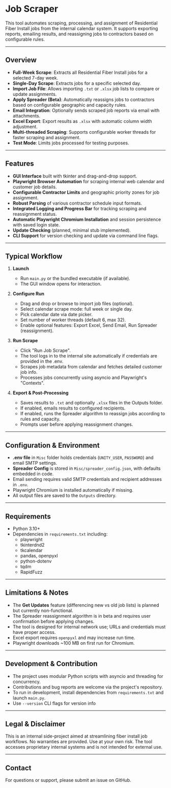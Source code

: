 # Job Scraper

This tool automates scraping, processing, and assignment of Residential Fiber Install jobs from the internal calendar system. It supports exporting reports, emailing results, and reassigning jobs to contractors based on configurable rules.

---

## Overview

- **Full-Week Scrape**: Extracts all Residential Fiber Install jobs for a selected 7-day week.
- **Single-Day Scrape**: Extracts jobs for a specific selected day.
- **Import Job File**: Allows importing `.txt` or `.xlsx` job lists to compare or update assignments.
- **Apply Spreader (Beta)**: Automatically reassigns jobs to contractors based on configurable geographic and capacity rules.
- **Email Integration**: Optionally sends scraped job reports via email with attachments.
- **Excel Export**: Export results as `.xlsx` with automatic column width adjustment.
- **Multi-threaded Scraping**: Supports configurable worker threads for faster scraping and assignment.
- **Test Mode**: Limits jobs processed for testing purposes.

---

## Features

- **GUI Interface** built with tkinter and drag-and-drop support.
- **Playwright Browser Automation** for scraping internal web calendar and customer job details.
- **Configurable Contractor Limits** and geographic priority zones for job assignment.
- **Robust Parsing** of various contractor schedule input formats.
- **Integrated Logging and Progress Bar** for tracking scraping and reassignment status.
- **Automatic Playwright Chromium Installation** and session persistence with saved login state.
- **Update Checking** (planned, minimal stub implemented).
- **CLI Support** for version checking and update via command line flags.

---

## Typical Workflow

1. **Launch**  
   - Run `main.py` or the bundled executable (if available).  
   - The GUI window opens for interaction.

2. **Configure Run**  
   - Drag and drop or browse to import job files (optional).  
   - Select calendar scrape mode: full week or single day.  
   - Pick calendar date via date picker.  
   - Set number of worker threads (default 6, max 32).  
   - Enable optional features: Export Excel, Send Email, Run Spreader (reassignment).

3. **Run Scrape**  
   - Click "Run Job Scrape".  
   - The tool logs in to the internal site automatically if credentials are provided in the .env.  
   - Scrapes job metadata from calendar and fetches detailed customer job info.  
   - Processes jobs concurrently using asyncio and Playwright's "Contexts".

4. **Export & Post-Processing**  
   - Saves results to `.txt` and optionally `.xlsx` files in the Outputs folder.  
   - If enabled, emails results to configured recipients.  
   - If enabled, runs the Spreader algorithm to reassign jobs according to rules and capacity.  
   - Prompts user before applying reassignment changes.

---

## Configuration & Environment

- **.env file** in `Misc` folder holds credentials (`UNITY_USER`, `PASSWORD`) and email SMTP settings.  
- **Spreader Config** is stored in `Misc/spreader_config.json`, with defaults embedded in code.  
- Email sending requires valid SMTP credentials and recipient addresses in `.env`.  
- Playwright Chromium is installed automatically if missing.  
- All output files are saved to the `Outputs` directory.

---

## Requirements

- Python 3.10+  
- Dependencies in `requirements.txt` including:  
  - playwright  
  - tkinterdnd2  
  - tkcalendar  
  - pandas, openpyxl  
  - python-dotenv  
  - tqdm  
  - RapidFuzz  

---

## Limitations & Notes

- The **Get Updates** feature (differencing new vs old job lists) is planned but currently non-functional.  
- The Spreader reassignment algorithm is in beta and requires user confirmation before applying changes.  
- The tool is designed for internal network use; URLs and credentials must have proper access.  
- Excel export requires `openpyxl` and may increase run time.  
- Playwright downloads ~100 MB on first run for Chromium.

---

## Development & Contribution

- The project uses modular Python scripts with asyncio and threading for concurrency.  
- Contributions and bug reports are welcome via the project's repository.  
- To run in development, install dependencies from `requirements.txt` and launch `main.py`.  
- Use `--version` CLI flags for version info

---

## Legal & Disclaimer

This is an internal side-project aimed at streamlining fiber install job workflows. No warranties are provided. Use at your own risk. The tool accesses proprietary internal systems and is not intended for external use.

---

## Contact

For questions or support, please submit an issue on GitHub.